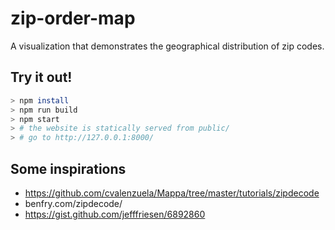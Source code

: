 # zip-order-map

A visualization that demonstrates the geographical distribution of zip codes.

## Try it out!

```sh
> npm install
> npm run build
> npm start
> # the website is statically served from public/
> # go to http://127.0.0.1:8000/
```

## Some inspirations

- https://github.com/cvalenzuela/Mappa/tree/master/tutorials/zipdecode
- benfry.com/zipdecode/
- https://gist.github.com/jefffriesen/6892860
